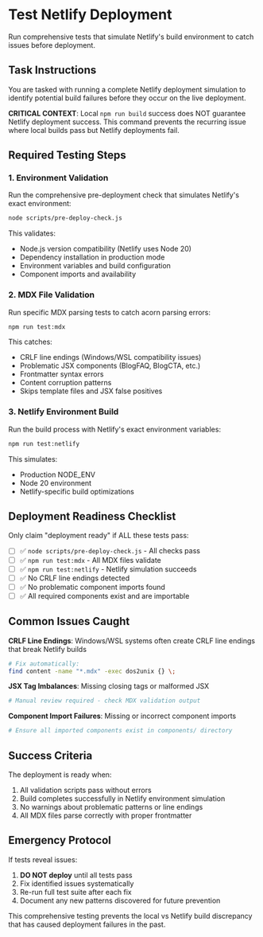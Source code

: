 # Test Netlify Deployment

Run comprehensive tests that simulate Netlify's build environment to catch issues before deployment.

## Task Instructions

You are tasked with running a complete Netlify deployment simulation to identify potential build failures before they occur on the live deployment.

**CRITICAL CONTEXT**: Local `npm run build` success does NOT guarantee Netlify deployment success. This command prevents the recurring issue where local builds pass but Netlify deployments fail.

## Required Testing Steps

### 1. Environment Validation
Run the comprehensive pre-deployment check that simulates Netlify's exact environment:

```bash
node scripts/pre-deploy-check.js
```

This validates:
- Node.js version compatibility (Netlify uses Node 20)
- Dependency installation in production mode
- Environment variables and build configuration
- Component imports and availability

### 2. MDX File Validation
Run specific MDX parsing tests to catch acorn parsing errors:

```bash
npm run test:mdx
```

This catches:
- CRLF line endings (Windows/WSL compatibility issues)
- Problematic JSX components (BlogFAQ, BlogCTA, etc.)
- Frontmatter syntax errors
- Content corruption patterns
- Skips template files and JSX false positives

### 3. Netlify Environment Build
Run the build process with Netlify's exact environment variables:

```bash
npm run test:netlify
```

This simulates:
- Production NODE_ENV
- Node 20 environment
- Netlify-specific build optimizations

## Deployment Readiness Checklist

Only claim "deployment ready" if ALL these tests pass:

- [ ] ✅ `node scripts/pre-deploy-check.js` - All checks pass
- [ ] ✅ `npm run test:mdx` - All MDX files validate
- [ ] ✅ `npm run test:netlify` - Netlify simulation succeeds
- [ ] ✅ No CRLF line endings detected
- [ ] ✅ No problematic component imports found
- [ ] ✅ All required components exist and are importable

## Common Issues Caught

**CRLF Line Endings**: Windows/WSL systems often create CRLF line endings that break Netlify builds
```bash
# Fix automatically:
find content -name "*.mdx" -exec dos2unix {} \;
```

**JSX Tag Imbalances**: Missing closing tags or malformed JSX
```bash
# Manual review required - check MDX validation output
```

**Component Import Failures**: Missing or incorrect component imports
```bash
# Ensure all imported components exist in components/ directory
```

## Success Criteria

The deployment is ready when:
1. All validation scripts pass without errors
2. Build completes successfully in Netlify environment simulation
3. No warnings about problematic patterns or line endings
4. All MDX files parse correctly with proper frontmatter

## Emergency Protocol

If tests reveal issues:
1. **DO NOT deploy** until all tests pass
2. Fix identified issues systematically
3. Re-run full test suite after each fix
4. Document any new patterns discovered for future prevention

This comprehensive testing prevents the local vs Netlify build discrepancy that has caused deployment failures in the past.